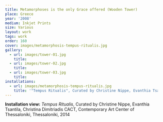 ```yaml
---
title: Metamorphoses is the only Grace offered (Wooden Tower)
place: Greece
year: '2008'
medium: Inkjet Prints
size: Various
layout: work
tags: work
order: 160
cover: images/metamorphosis-tempus-ritualis.jpg
gallery:
  - url: images/tower-01.jpg
    title: 
  - url: images/tower-02.jpg
    title: 
  - url: images/tower-03.jpg
    title: 
installations:
  - url: images/metamorphosis-tempus-ritualis.jpg
    title: '"Tempus Ritualis", Curated by Christine Nippe, Evanthia Tsantila, Christina Dimitriadis CACT, Contemporary Art Center of Thessaloniki, Thessaloniki, 2014'
---
```

**Installation view:** *Tempus Ritualis*, Curated by Christine Nippe, Evanthia Tsantila, Christina Dimitriadis CACT, Contemporary Art Center of Thessaloniki, Thessaloniki, 2014